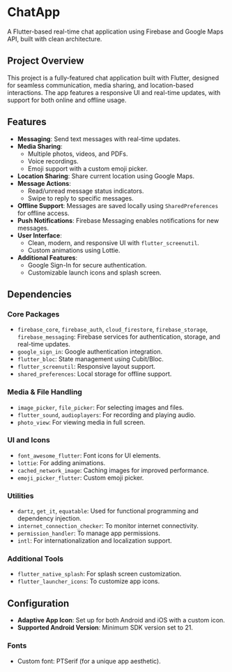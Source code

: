 # ChatApp

A Flutter-based real-time chat application using Firebase and Google Maps API, built with clean architecture.

## Project Overview

This project is a fully-featured chat application built with Flutter, designed for seamless communication, media sharing, and location-based interactions. The app features a responsive UI and real-time updates, with support for both online and offline usage.

## Features

- **Messaging**: Send text messages with real-time updates.
- **Media Sharing**:
  - Multiple photos, videos, and PDFs.
  - Voice recordings.
  - Emoji support with a custom emoji picker.
- **Location Sharing**: Share current location using Google Maps.
- **Message Actions**:
  - Read/unread message status indicators.
  - Swipe to reply to specific messages.
- **Offline Support**: Messages are saved locally using `SharedPreferences` for offline access.
- **Push Notifications**: Firebase Messaging enables notifications for new messages.
- **User Interface**:
  - Clean, modern, and responsive UI with `flutter_screenutil`.
  - Custom animations using Lottie.
- **Additional Features**:
  - Google Sign-In for secure authentication.
  - Customizable launch icons and splash screen.

## Dependencies

### Core Packages

- `firebase_core`, `firebase_auth`, `cloud_firestore`, `firebase_storage`, `firebase_messaging`: Firebase services for authentication, storage, and real-time updates.
- `google_sign_in`: Google authentication integration.
- `flutter_bloc`: State management using Cubit/Bloc.
- `flutter_screenutil`: Responsive layout support.
- `shared_preferences`: Local storage for offline support.

### Media & File Handling

- `image_picker`, `file_picker`: For selecting images and files.
- `flutter_sound`, `audioplayers`: For recording and playing audio.
- `photo_view`: For viewing media in full screen.

### UI and Icons

- `font_awesome_flutter`: Font icons for UI elements.
- `lottie`: For adding animations.
- `cached_network_image`: Caching images for improved performance.
- `emoji_picker_flutter`: Custom emoji picker.

### Utilities

- `dartz`, `get_it`, `equatable`: Used for functional programming and dependency injection.
- `internet_connection_checker`: To monitor internet connectivity.
- `permission_handler`: To manage app permissions.
- `intl`: For internationalization and localization support.

### Additional Tools

- `flutter_native_splash`: For splash screen customization.
- `flutter_launcher_icons`: To customize app icons.

## Configuration

- **Adaptive App Icon**: Set up for both Android and iOS with a custom icon.
- **Supported Android Version**: Minimum SDK version set to 21.

### Fonts

- Custom font: PTSerif (for a unique app aesthetic).

